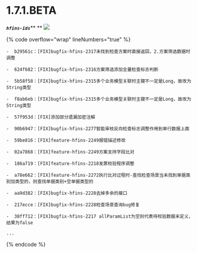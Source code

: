 # 1.7.1.BETA

_**`hfins-ids`**_** ** ![](https://img.shields.io/badge/-1.7.1.BETA-brightgreen)

{% code overflow="wrap" lineNumbers="true" %}
```shell
-  b29561c：[FIX]bugfix-hfins-2317未找到检查方案时直接返回，2.方案筛选数据时调整

-  624f682：[FIX]bugfix-hfins-2316方案筛选添加全量检查标志判断

-  5b58f58：[FIX]bugfix-hfins-2315多个业务模型关联时主键不一定是Long，故改为String类型

-  f8ab6eb：[FIX]bugfix-hfins-2315多个业务模型关联时主键不一定是Long，故改为String类型

-  57f953d：[FIX]添加部分遗漏加密注解

-  90b6947：[FIX]bugfix-hfins-2277智能审核反向检查标志调整作用到单行数据上面

-  59be816：[FIX]feature-hfins-2249报错描述修改

-  02a7868：[FIX]feature-hfins-2249方案支持字段比对

-  186a719：[FIX]feature-hfins-2218发票校验程序调整

-  a78e662：[FIX]feature-hfins-2272执行比对过程时-查找检查场景当未找到单据类别加类型的，则查找单据类别+空单据类型的

-  aa9d382：[FIX]bugfix-hfins-2228去掉多余的接口

-  217ecce：[FIX]bugfix-hfins-2228检查场景查询bug修复

-  38ff712：[FIX]bugfix-hfins-2217 allParamList为空则代表待校验数据未定义，结果为false

...
```
{% endcode %}



